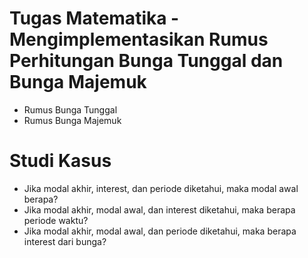 # Tugas Matematika - Mengimplementasikan Rumus Perhitungan Bunga Tunggal dan Bunga Majemuk

- Rumus Bunga Tunggal
- Rumus Bunga Majemuk

# Studi Kasus

- Jika modal akhir, interest, dan periode diketahui, maka modal awal berapa?
- Jika modal akhir, modal awal, dan interest diketahui, maka berapa periode waktu?
- Jika modal akhir, modal awal, dan periode diketahui, maka berapa interest dari bunga?
